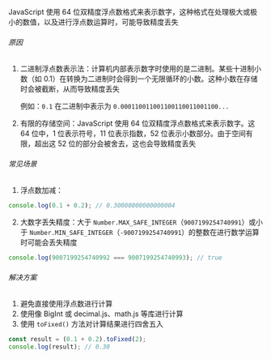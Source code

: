 JavaScript 使用 64 位双精度浮点数格式来表示数字，这种格式在处理极大或极小的数值，以及进行浮点数运算时，可能导致精度丢失

###### 原因

1. 二进制浮点数表示法：计算机内部表示数字时使用的是二进制。某些十进制小数（如 0.1）在转换为二进制时会得到一个无限循环的小数。这种小数在存储时会被截断，从而导致精度丢失

   例如：`0.1` 在二进制中表示为 `0.000110011001100110011001100...`

2. 有限的存储空间：JavaScript 使用 64 位双精度浮点数格式来表示数字。这 64 位中，1 位表示符号，11 位表示指数，52 位表示小数部分。由于空间有限，超出这 52 位的部分会被舍去，这也会导致精度丢失

###### 常见场景

1. 浮点数加减：

```JavaScript
console.log(0.1 + 0.2); // 0.30000000000000004
```

2. 大数字丢失精度：大于 `Number.MAX_SAFE_INTEGER`（`9007199254740991`）或小于 `Number.MIN_SAFE_INTEGER`（`-9007199254740991`）的整数在进行数学运算时可能会丢失精度

```JavaScript
console.log(9007199254740992 === 9007199254740993); // true
```

###### 解决方案

1. 避免直接使用浮点数进行计算
2. 使用像 BigInt 或 decimal.js、math.js 等库进行计算
2. 使用 `toFixed()` 方法对计算结果进行四舍五入

```JavaScript
const result = (0.1 + 0.2).toFixed(2);
console.log(result); // 0.30
```
